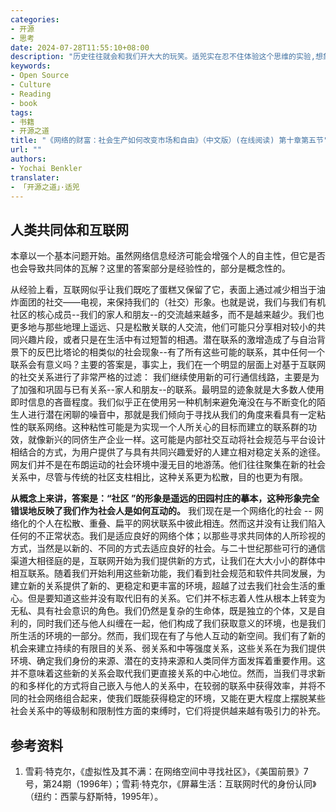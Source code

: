 ```yaml
---
categories:
- 开源
- 思考
date: 2024-07-28T11:55:10+08:00
description: "历史往往就会和我们开大大的玩笑。适兕实在忍不住体验这个思维的实验,想象虚拟的历史，于是尝试花几个月的时间翻译。Enjoy！Happy Reading～"
keywords:
- Open Source
- Culture
- Reading
- book
tags:
- 书籍
- 开源之道
title: "《网络的财富：社会生产如何改变市场和自由》（中文版）(在线阅读) 第十章第五节"
url: ""
authors:
- Yochai Benkler
translater:
- 「开源之道」·适兕
---
```


## 人类共同体和互联网

本章以一个基本问题开始。虽然网络信息经济可能会增强个人的自主性，但它是否也会导致共同体的瓦解？这里的答案部分是经验性的，部分是概念性的。

从经验上看，互联网似乎让我们既吃了蛋糕又保留了它，表面上通过减少相当于油炸面团的社交——电视，来保持我们的（社交）形象。也就是说，我们与我们有机社区的核心成员--我们的家人和朋友--的交流越来越多，而不是越来越少。我们也更多地与那些地理上遥远、只是松散关联的人交流，他们可能只分享相对较小的共同兴趣片段，或者只是在生活中有过短暂的相遇。潜在联系的激增造成了与自治背景下的反巴比塔论的相类似的社会现象--有了所有这些可能的联系，其中任何一个联系会有意义吗？主要的答案是，事实上，我们在一个明显的层面上对基于互联网的社交关系进行了非常严格的过滤： 我们继续使用新的可行通信线路，主要是为了加强和巩固与已有关系--家人和朋友--的联系。最明显的迹象就是大多数人使用即时信息的吝啬程度。我们似乎正在使用另一种机制来避免淹没在与不断变化的陌生人进行潜在闲聊的噪音中，那就是我们倾向于寻找从我们的角度来看具有一定粘性的联系网络。这种粘性可能是为实现一个人所关心的目标而建立的联系群的功效，就像新兴的同侪生产企业一样。这可能是内部社交互动将社会规范与平台设计相结合的方式，为用户提供了与具有共同兴趣爱好的人建立相对稳定关系的途径。网友们并不是在布朗运动的社会环境中漫无目的地游荡。他们往往聚集在新的社会关系中，尽管与传统的社区支柱相比，这种关系更为松散，目的也更为有限。

**从概念上来讲，答案是：“社区 ”的形象是遥远的田园村庄的摹本，这种形象完全错误地反映了我们作为社会人是如何互动的。** 我们现在是一个网络化的社会 -- 网络化的个人在松散、重叠、扁平的网状联系中彼此相连。然而这并没有让我们陷入任何的不正常状态。我们是适应良好的网络个体；以那些寻求共同体的人所珍视的方式，当然是以新的、不同的方式去适应良好的社会。与二十世纪那些可行的通信渠道大相径庭的是，互联网开始为我们提供新的方式，让我们在大大小小的群体中相互联系。随着我们开始利用这些新功能，我们看到社会规范和软件共同发展，为建立新的关系提供了新的、更稳定和更丰富的环境，超越了过去我们社会生活的重心。但是要知道这些并没有取代旧有的关系。它们并不标志着人性从根本上转变为无私、具有社会意识的角色。我们仍然是复杂的生命体，既是独立的个体，又是自利的，同时我们还与他人纠缠在一起，他们构成了我们获取意义的环境，也是我们所生活的环境的一部分。然而，我们现在有了与他人互动的新空间。我们有了新的机会来建立持续的有限目的关系、弱关系和中等强度关系，这些关系在为我们提供环境、确定我们身份的来源、潜在的支持来源和人类同伴方面发挥着重要作用。这并不意味着这些新的关系会取代我们更直接关系的中心地位。然而，当我们寻求新的和多样化的方式将自己嵌入与他人的关系中，在较弱的联系中获得效率，并将不同的社会网络组合起来，使我们既能获得稳定的环境，又能在更大程度上摆脱某些社会关系中的等级制和限制性方面的束缚时，它们将提供越来越有吸引力的补充。

## 参考资料

1. 雪莉·特克尔，《虚拟性及其不满：在网络空间中寻找社区》，《美国前景》7号，第24期（1996年）；雪莉·特克尔，《屏幕生活：互联网时代的身份认同》（纽约：西蒙与舒斯特，1995年）。


